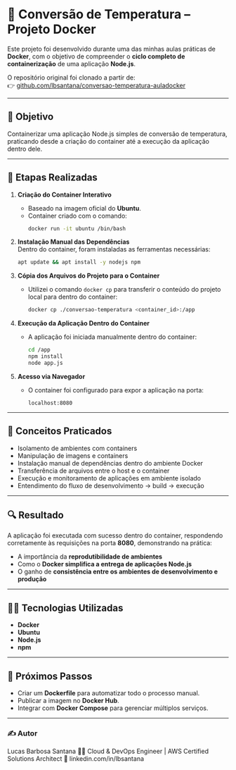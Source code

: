 # 🐳 Conversão de Temperatura – Projeto Docker

Este projeto foi desenvolvido durante uma das minhas aulas práticas de **Docker**, com o objetivo de compreender o **ciclo completo de containerização** de uma aplicação **Node.js**.

O repositório original foi clonado a partir de:  
👉 [github.com/lbsantana/conversao-temperatura-auladocker](https://github.com/lbsantana/conversao-temperatura-auladocker)

---

## 🚀 Objetivo

Containerizar uma aplicação Node.js simples de conversão de temperatura, praticando desde a criação do container até a execução da aplicação dentro dele.

---

## 🧩 Etapas Realizadas

1. **Criação do Container Interativo**  
   - Baseado na imagem oficial do **Ubuntu**.  
   - Container criado com o comando:
     ```bash
     docker run -it ubuntu /bin/bash
     ```

2. **Instalação Manual das Dependências**  
   Dentro do container, foram instaladas as ferramentas necessárias:
   ```bash
   apt update && apt install -y nodejs npm
   ```

3. **Cópia dos Arquivos do Projeto para o Container**
   - Utilizei o comando `docker cp` para transferir o conteúdo do projeto local para dentro do container:
     ```bash
     docker cp ./conversao-temperatura <container_id>:/app
     ```

4. **Execução da Aplicação Dentro do Container**
   - A aplicação foi iniciada manualmente dentro do container:
     ```bash
     cd /app
     npm install
     node app.js
     ```

5. **Acesso via Navegador**
   - O container foi configurado para expor a aplicação na porta:
     ```
     localhost:8080
     ```

---

## 🧠 Conceitos Praticados

- Isolamento de ambientes com containers  
- Manipulação de imagens e containers  
- Instalação manual de dependências dentro do ambiente Docker  
- Transferência de arquivos entre o host e o container  
- Execução e monitoramento de aplicações em ambiente isolado  
- Entendimento do fluxo de desenvolvimento → build → execução  

---

## 🔍 Resultado

A aplicação foi executada com sucesso dentro do container, respondendo corretamente às requisições na porta **8080**, demonstrando na prática:
- A importância da **reprodutibilidade de ambientes**  
- Como o **Docker simplifica a entrega de aplicações Node.js**  
- O ganho de **consistência entre os ambientes de desenvolvimento e produção**

---

## 🧑‍💻 Tecnologias Utilizadas

- **Docker**
- **Ubuntu**
- **Node.js**
- **npm**

---

## 📘 Próximos Passos

- Criar um **Dockerfile** para automatizar todo o processo manual.  
- Publicar a imagem no **Docker Hub**.  
- Integrar com **Docker Compose** para gerenciar múltiplos serviços.

---

### ✍️ Autor

Lucas Barbosa Santana
🧑‍💻 Cloud & DevOps Engineer | AWS Certified Solutions Architect
🔗 linkedin.com/in/lbsantana
